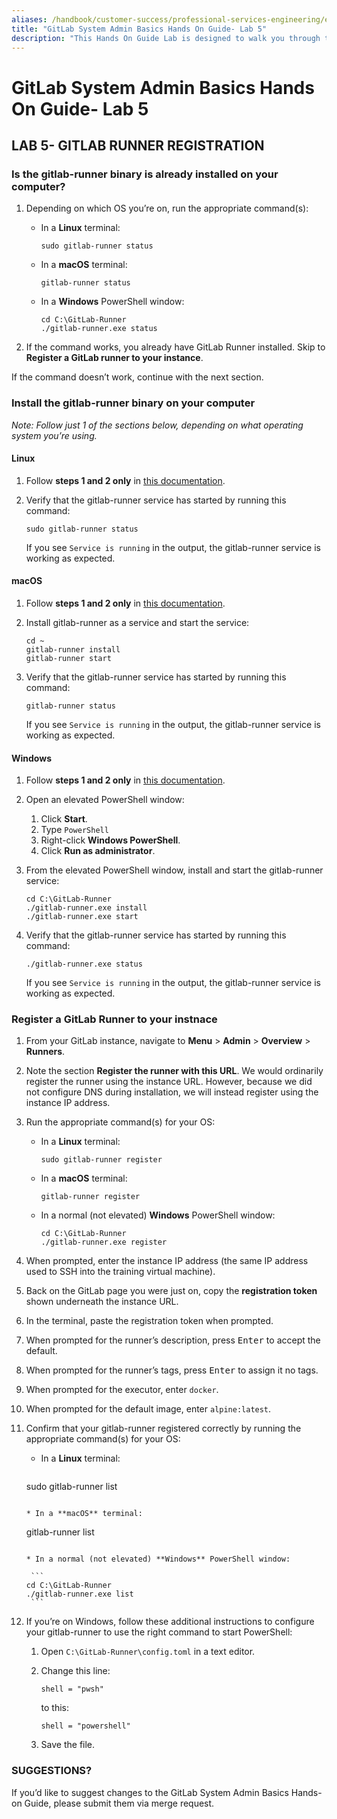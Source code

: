 ```yaml
---
aliases: /handbook/customer-success/professional-services-engineering/education-services/sysadminbasicshandson5.html
title: "GitLab System Admin Basics Hands On Guide- Lab 5"
description: "This Hands On Guide Lab is designed to walk you through the lab exercises used in the GitLab System Admin Basics course."
---
```


# GitLab System Admin Basics Hands On Guide- Lab 5


## LAB 5- GITLAB RUNNER REGISTRATION

### Is the gitlab-runner binary is already installed on your computer?

1. Depending on which OS you’re on, run the appropriate command(s):

   - In a **Linux** terminal:

       ```
     sudo gitlab-runner status
       ```

   - In a **macOS** terminal:

       ```
     gitlab-runner status
       ```

   - In a **Windows** PowerShell window:

       ```
     cd C:\GitLab-Runner
     ./gitlab-runner.exe status
       ```

2. If the command works, you already have GitLab Runner installed. Skip to **Register a GitLab runner to your instance**.

If the command doesn’t work, continue with the next section.


### Install the gitlab-runner binary on your computer

*Note: Follow just 1 of the sections below, depending on what operating system you’re using.*


#### Linux

1. Follow **steps 1 and 2 only** in [this documentation](https://docs.gitlab.com/runner/install/linux-repository.html#installing-gitlab-runner).
1. Verify that the gitlab-runner service has started by running this command:

    ```
   sudo gitlab-runner status
    ```

   If you see `Service is running` in the output, the gitlab-runner service is working as expected.


#### macOS

1. Follow **steps 1 and 2 only** in [this documentation](https://docs.gitlab.com/runner/install/osx.html#manual-installation-official).
1. Install gitlab-runner as a service and start the service:

    ```
   cd ~
   gitlab-runner install
   gitlab-runner start
    ```

1. Verify that the gitlab-runner service has started by running this command:

    ```
   gitlab-runner status
    ```

   If you see `Service is running` in the output, the gitlab-runner service is working as expected.


#### Windows

1. Follow **steps 1 and 2 only** in [this documentation](https://docs.gitlab.com/runner/install/windows.html#installation).
1. Open an elevated PowerShell window:
   1. Click **Start**.
   1. Type `PowerShell`
   1. Right-click **Windows PowerShell**.
   1. Click **Run as administrator**.
1. From the elevated PowerShell window, install and start the gitlab-runner service:

    ```
   cd C:\GitLab-Runner
   ./gitlab-runner.exe install
   ./gitlab-runner.exe start
    ```

1. Verify that the gitlab-runner service has started by running this command:

    ```
   ./gitlab-runner.exe status
    ```

    If you see `Service is running` in the output, the gitlab-runner service is working as expected.

### Register a GitLab Runner to your instnace

1. From your GitLab instance, navigate to **Menu** > **Admin** > **Overview** > **Runners**.
2. Note the section **Register the runner with this URL**. We would ordinarily register the runner using the instance URL. However, because we did not configure DNS during installation, we will instead register using the instance IP address.
3. Run the appropriate command(s) for your OS:
    - In a **Linux** terminal:

        ```
      sudo gitlab-runner register
        ```

   - In a **macOS** terminal:

       ```
     gitlab-runner register
       ```

    - In a normal (not elevated) **Windows** PowerShell window:

        ```
      cd C:\GitLab-Runner
      ./gitlab-runner.exe register
        ```

4. When prompted, enter the instance IP address (the same IP address used to SSH into the training virtual machine).
5. Back on the GitLab page you were just on, copy the **registration token** shown underneath the instance URL.
6. In the terminal, paste the registration token when prompted.
7. When prompted for the runner’s description, press <kbd>Enter</kbd> to accept the default.
8. When prompted for the runner’s tags, press <kbd>Enter</kbd> to assign it no tags.
9. When prompted for the executor, enter `docker`.
10. When prompted for the default image, enter `alpine:latest`.
11. Confirm that your gitlab-runner registered correctly by running the appropriate command(s) for your OS:
    - In a **Linux** terminal:

       ```

     sudo gitlab-runner list

       ```
     
    * In a **macOS** terminal:

       ```

     gitlab-runner list

       ```
     
     * In a normal (not elevated) **Windows** PowerShell window:

        ```
      cd C:\GitLab-Runner
      ./gitlab-runner.exe list
        ```

12. If you’re on Windows, follow these additional instructions to configure your gitlab-runner to use the right command to start PowerShell:
    1. Open `C:\GitLab-Runner\config.toml` in a text editor.
    2. Change this line:

        ```
       shell = "pwsh"
        ```

       to this:

        ```
       shell = "powershell"
        ```

    3. Save the file.

### SUGGESTIONS?

If you’d like to suggest changes to the GitLab System Admin Basics Hands-on Guide, please submit them via merge request.

